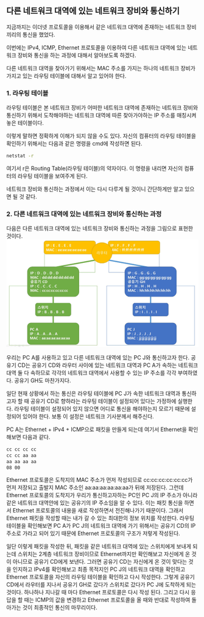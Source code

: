## 다른 네트워크 대역에 있는 네트워크 장비와 통신하기

지금까지는 이더넷 프로토콜을 이용해서 같은 네트워크 대역에 존재하는
네트워크 장비끼리의 통신을 했었다.

이번에는 IPv4, ICMP, Ethernet 프로토콜을 이용하여
다른 네트워크 대역에 있는 네트워크 장비와 통신을 하는 과정에 대해서 알아보도록 하겠다.

다른 네트워크 대역을 찾아가기 위해서는 MAC 주소를 가지는 하나의 네트워크 장비가 가지고 있는
라우팅 테이블에 대해서 알고 있어야 한다.

### 1. 라우팅 테이블

라우팅 테이블은 본 네트워크 장비가 어떠한 네트워크 대역에 존재하는 네트워크 장비와 통신하기 위해서
도착해야하는 네트워크 대역에 따른 찾아가야하는 IP 주소를 매칭시켜놓은 테이블이다.

이렇게 말하면 정확하게 이해가 되지 않을 수도 있다.
자신의 컴퓨터의 라우팅 테이블을 확인하기 위해서는
다음과 같은 명령을 cmd에 작성하면 된다.

```cmd
netstat -r
```

여기서 r은 Routing Table(라우팅 테이블)의 약자이다.
이 명령을 내리면 자신의 컴퓨터의 라우팅 테이블을 보여주게 된다.

네트워크 장비와 통신하는 과정에서 이는 다시 다루게 될 것이니 간단하게만 알고 있으면 될 것 같다.

### 2. 다른 네트워크 대역에 있는 네트워크 장비와 통신하는 과정

다음은 다른 네트워크 대역에 있는 네트워크 장비와 통신하는 과정을 그림으로 표현한 것이다.
![adfasd](./img/RoutingImage.jpg)

우리는 PC A를 사용하고 있고 다른 네트워크 대역에 있는 PC J와 통신하고자 한다.
공유기 CD는 공유기 CD와 라우터 사이에 있는 네트워크 대역과 PC A가 속하는 네트워크 대역 둘 다 속하므로
각각의 네트워크 대역에서 사용할 수 있는 IP 주소를 각각 부여하였다.
공유기 GH도 마찬가지다.

일단 현재 상황에서 하는 통신은 라우팅 테이블에 PC J가 속한 네트워크 대역과 통신하고자 할 때
공유기 CD로 향하라는 라우팅 테이블이 설정되어 있다는 가정하에 실행한다.
라우팅 테이블이 설정되어 있지 않으면 어디로 통신을 해야하는지 모르기 때문에 설정되어 있어야 한다.
보통 이 설정은 네트워크 기사분께서 해주신다.

PC A는 Ethernet + IPv4 + ICMP으로 패킷을 만들게 되는데
여기서 Ethernet을 확인해보면 다음과 같다.

```Ethernet
cc cc cc cc
cc cc aa aa
aa aa aa aa
08 00
```

Ethernet 프로토콜은 도착지의 MAC 주소가 먼저 작성되므로
cc:cc:cc:cc:cc:cc가 먼저 저장되고 출발지 MAC 주소인 aa:aa:aa:aa:aa:aa가 뒤에 저장된다.
그런데 Ethernet 프로토콜의 도착지가 우리가 통신하고자하는 PC인 PC J의 IP 주소가 아니라
같은 네트워크 대역안에 있는 공유기의 IP 주소임을 알 수 있다.
이는 패킷 통신을 하면서 Ethernet 프로토콜의 내용을 새로 작성하면서 전진해나가기 때문이다.
그래서 Ethernet 패킷을 작성할 때는 내가 갈 수 있는 최대한의 정보 위치를 작성한다.
라우팅 테이블을 확인해보면 PC A가 PC J의 네트워크 대역에 가기 위해서는
공유기 CD의 IP 주소로 가라고 되어 있기 때문에 Ethernet 프로토콜의 구조가 저렇게 작성된다.

일단 이렇게 패킷을 작성한 뒤,
패킷을 같은 네트워크 대역에 있는 스위치에게 보내게 되는데
스위치는 2계층 네트워크 장비이므로 Ethernet까지만 확인해보고
자신에게 온 것이 아니므로 공유기 CD에게 보낸다.
그러면 공유기 CD는 자신에게 온 것이 맞다는 것을 인지하고
IPv4를 확인해보고 최종 목적지인 PC J의 네트워크 대역을 확인하고
Ethernet 프로토콜을 자신의 라우팅 테이블을 확인하고 다시 작성한다.
그렇게 공유기 CD에서 라우터를 지나서 공유기 GH로 갔다가 스위치로 갔다가 PC J에 도착하게 되는 것이다.
하나하나 지나갈 때 마다 Ethernet 프로토콜은 다시 작성 된다.
그리고 다시 응답을 할 때는 ICMP의 값을 변경하고 Ethernet 프로토콜을 올 때와 반대로 작성하여
돌아가는 것이 최종적인 통신의 마무리이다.

